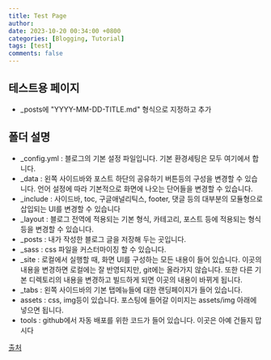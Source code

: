 ```yaml
---
title: Test Page
author: 
date: 2023-10-20 00:34:00 +0800
categories: [Blogging, Tutorial]
tags: [test]
comments: false
---
```


## 테스트용 페이지

  - _posts에 "YYYY-MM-DD-TITLE.md" 형식으로 지정하고 추가

## 폴더 설명
  - _config.yml : 블로그의 기본 설정 파일입니다. 기본 환경세팅은 모두 여기에서 합니다.
  - _data : 왼쪽 사이드바와 포스트 하단의 공유하기 버튼등의 구성을 변경할 수 있습니다. 언어 설정에 따라 기본적으로 화면에 나오는 단어들을 변경할 수 있습니다.
  - _include : 사이드바, toc, 구글애널리틱스, footer, 댓글 등의 대부분의 모듈형으로 삽입되는 UI를 변경할 수 있습니다
  - _layout : 블로그 전역에 적용되는 기본 형식, 카테고리, 포스트 등에 적용되는 형식등을 변경할 수 있습니다.
  - _posts : 내가 작성한 블로그 글을 저장해 두는 곳입니다.
  - _sass : css 파일을 커스터마이징 할 수 있습니다.
  - _site : 로컬에서 실행할 때, 화면 UI를 구성하는 모든 내용이 들어 있습니다. 이곳의 내용을 변경하면 로컬에는 잘 반영되지만, git에는 올라가지 않습니다. 또한 다른 기본 디렉토리의 내용을 변경하고 빌드하게 되면 이곳의 내용이 바뀌게 됩니다.
  - _tabs : 왼쪽 사이드바의 기본 탭메뉴들에 대한 랜딩페이지가 들어 있습니다.
  - assets : css, img등이 있습니다. 포스팅에 들어갈 이미지는 assets/img 아래에 넣으면 됩니다.
  - tools : github에서 자동 배포를 위한 코드가 들어 있습니다. 이곳은 아예 건들지 맙시다

[출처](https://www.irgroup.org/posts/jekyll-chirpy/)




